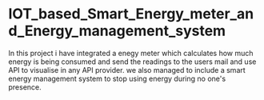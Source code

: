 # IOT_based_Smart_Energy_meter_and_Energy_management_system
In this project i have integrated a enegy meter which calculates how much energy is being consumed and send the readings to the users mail and use API to visualise in any API provider. we also managed to include a smart energy management system to stop using energy during no one's presence.
